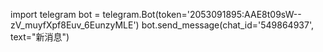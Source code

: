 import telegram
bot = telegram.Bot(token='2053091895:AAE8t09sW--zV_muyfXpf8Euv_6EunzyMLE')
bot.send_message(chat_id='549864937', text="新消息")
